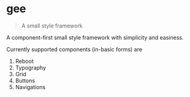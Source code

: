 # gee

> A small style framework

A component-first small style framework with simplicity and easiness.

Currently supported components (in-basic forms) are

1. Reboot
2. Typography
3. Grid
4. Buttons
5. Navigations
